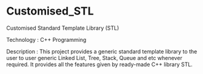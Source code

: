 # Customised_STL

Customised Standard Template Library (STL)

Technology : C++ Programming

Description : This project provides a generic standard template library to the user to user generic Linked List, Tree, Stack, Queue and etc whenever required. 
It provides all the features given by ready-made C++ library STL.
